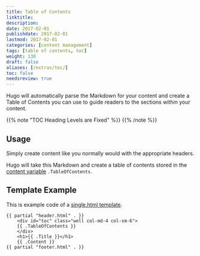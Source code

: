 ```yaml
---
title: Table of Contents
linktitle:
description:
date: 2017-02-01
publishdate: 2017-02-01
lastmod: 2017-02-01
categories: [content management]
tags: [table of contents, toc]
weight: 130
draft: false
aliases: [/extras/toc/]
toc: false
needsreview: true
---
```


Hugo will automatically parse the Markdown for your content and create
a Table of Contents you can use to guide readers to the sections within
your content.

{{% note "TOC Heading Levels are Fixed" %}}
{{% /note %}}

## Usage

Simply create content like you normally would with the appropriate headers.

Hugo will take this Markdown and create a table of contents stored in the [content variable](/variables-and-params/page-variables/) `.TableOfContents`.

## Template Example

This is example code of a [single.html template](/templates/single-page-templates/).

```golang
{{ partial "header.html" . }}
    <div id="toc" class="well col-md-4 col-sm-6">
    {{ .TableOfContents }}
    </div>
    <h1>{{ .Title }}</h1>
    {{ .Content }}
{{ partial "footer.html" . }}
```
